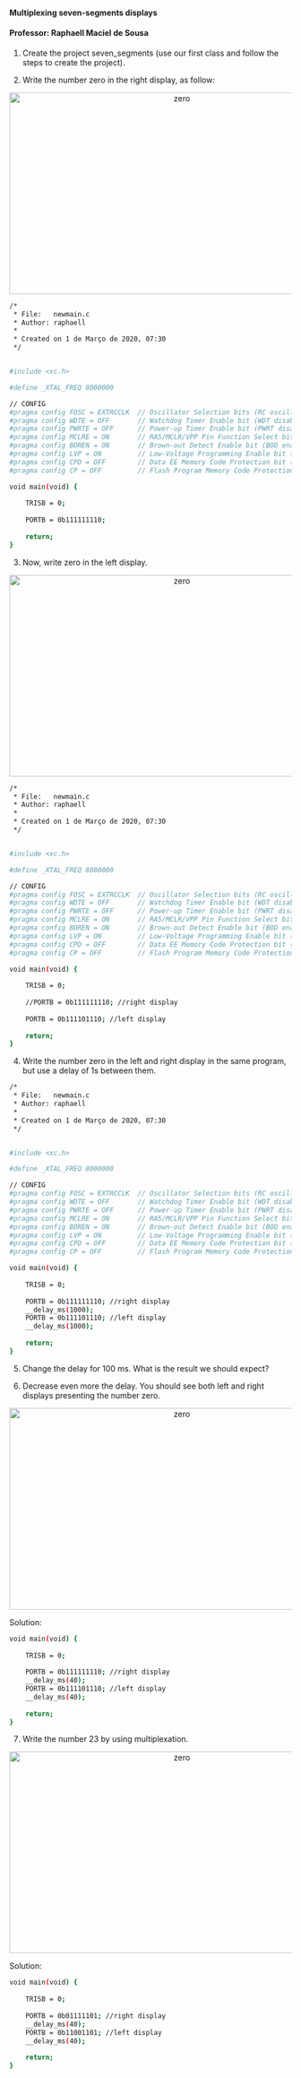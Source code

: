 #### Multiplexing seven-segments displays

#### Professor: Raphaell Maciel de Sousa

1. Create the project seven_segments (use our first class and follow the steps to create the project).

2. Write the number zero in the right display, as follow:

<p align="center">
    <img src="./figs/zero_number.png" width="600" height="360" title="zero">
</p> 

```sh
/*
 * File:   newmain.c
 * Author: raphaell
 *
 * Created on 1 de Março de 2020, 07:30
 */


#include <xc.h>

#define _XTAL_FREQ 8000000

// CONFIG
#pragma config FOSC = EXTRCCLK  // Oscillator Selection bits (RC oscillator: CLKOUT function on RA6/OSC2/CLKOUT pin, Resistor and Capacitor on RA7/OSC1/CLKIN)
#pragma config WDTE = OFF       // Watchdog Timer Enable bit (WDT disabled)
#pragma config PWRTE = OFF      // Power-up Timer Enable bit (PWRT disabled)
#pragma config MCLRE = ON       // RA5/MCLR/VPP Pin Function Select bit (RA5/MCLR/VPP pin function is MCLR)
#pragma config BOREN = ON       // Brown-out Detect Enable bit (BOD enabled)
#pragma config LVP = ON         // Low-Voltage Programming Enable bit (RB4/PGM pin has PGM function, low-voltage programming enabled)
#pragma config CPD = OFF        // Data EE Memory Code Protection bit (Data memory code protection off)
#pragma config CP = OFF         // Flash Program Memory Code Protection bit (Code protection off)

void main(void) {
    
    TRISB = 0;
    
    PORTB = 0b111111110;
    
    return;
}
```

3. Now, write zero in the left display.

<p align="center">
    <img src="./figs/left_display.png" width="600" height="360" title="zero">
</p> 

```sh
/*
 * File:   newmain.c
 * Author: raphaell
 *
 * Created on 1 de Março de 2020, 07:30
 */


#include <xc.h>

#define _XTAL_FREQ 8000000

// CONFIG
#pragma config FOSC = EXTRCCLK  // Oscillator Selection bits (RC oscillator: CLKOUT function on RA6/OSC2/CLKOUT pin, Resistor and Capacitor on RA7/OSC1/CLKIN)
#pragma config WDTE = OFF       // Watchdog Timer Enable bit (WDT disabled)
#pragma config PWRTE = OFF      // Power-up Timer Enable bit (PWRT disabled)
#pragma config MCLRE = ON       // RA5/MCLR/VPP Pin Function Select bit (RA5/MCLR/VPP pin function is MCLR)
#pragma config BOREN = ON       // Brown-out Detect Enable bit (BOD enabled)
#pragma config LVP = ON         // Low-Voltage Programming Enable bit (RB4/PGM pin has PGM function, low-voltage programming enabled)
#pragma config CPD = OFF        // Data EE Memory Code Protection bit (Data memory code protection off)
#pragma config CP = OFF         // Flash Program Memory Code Protection bit (Code protection off)

void main(void) {
    
    TRISB = 0;
    
    //PORTB = 0b111111110; //right display
    
    PORTB = 0b111101110; //left display
    
    return;
}
```

4. Write the number zero in the left and right display in the same program, but use a delay of 1s between them.

```sh
/*
 * File:   newmain.c
 * Author: raphaell
 *
 * Created on 1 de Março de 2020, 07:30
 */


#include <xc.h>

#define _XTAL_FREQ 8000000

// CONFIG
#pragma config FOSC = EXTRCCLK  // Oscillator Selection bits (RC oscillator: CLKOUT function on RA6/OSC2/CLKOUT pin, Resistor and Capacitor on RA7/OSC1/CLKIN)
#pragma config WDTE = OFF       // Watchdog Timer Enable bit (WDT disabled)
#pragma config PWRTE = OFF      // Power-up Timer Enable bit (PWRT disabled)
#pragma config MCLRE = ON       // RA5/MCLR/VPP Pin Function Select bit (RA5/MCLR/VPP pin function is MCLR)
#pragma config BOREN = ON       // Brown-out Detect Enable bit (BOD enabled)
#pragma config LVP = ON         // Low-Voltage Programming Enable bit (RB4/PGM pin has PGM function, low-voltage programming enabled)
#pragma config CPD = OFF        // Data EE Memory Code Protection bit (Data memory code protection off)
#pragma config CP = OFF         // Flash Program Memory Code Protection bit (Code protection off)

void main(void) {
    
    TRISB = 0;
    
    PORTB = 0b111111110; //right display
    __delay_ms(1000);
    PORTB = 0b111101110; //left display
    __delay_ms(1000);
    
    return;
}
```

5. Change the delay for 100 ms. What is the result we should expect?

6. Decrease even more the delay. You should see both left and right displays presenting the number zero.

<p align="center">
    <img src="./figs/multiplex.png" width="600" height="360" title="zero">
</p> 

Solution:

```sh
void main(void) {
    
    TRISB = 0;
    
    PORTB = 0b111111110; //right display
    __delay_ms(40);
    PORTB = 0b111101110; //left display
    __delay_ms(40);
    
    return;
}
```

7. Write the number 23 by using multiplexation.

<p align="center">
    <img src="./figs/display23.png" width="600" height="360" title="zero">
</p> 

Solution:

```sh
void main(void) {
    
    TRISB = 0;
    
    PORTB = 0b01111101; //right display
    __delay_ms(40);
    PORTB = 0b11001101; //left display
    __delay_ms(40);
    
    return;
}
```
